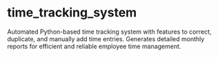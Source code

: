 # time_tracking_system
Automated Python-based time tracking system with features to correct, duplicate, and manually add time entries. Generates detailed monthly reports for efficient and reliable employee time management.
